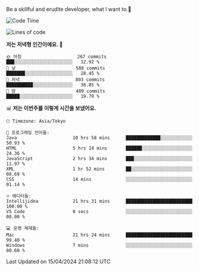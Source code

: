 Be a skillful and erudite developer, what I want to.👶

<!--START_SECTION:waka-->
![Code Time](http://img.shields.io/badge/Code%20Time-697%20hrs%2038%20mins-blue)

![Lines of code](https://img.shields.io/badge/%EC%A0%80%EB%8A%94%20%EC%97%AC%ED%83%9C%EA%B9%8C%EC%A7%80%20-1.6%20million%20%EC%A4%84%EC%9D%98%20%EC%BD%94%EB%93%9C%EB%A5%BC%20%EC%9E%91%EC%84%B1%ED%96%88%EC%96%B4%EC%9A%94.-blue)

**저는 저녁형 인간이에요. 🦉** 

```text
🌞 아침                     267 commits         ███░░░░░░░░░░░░░░░░░░░░░░   12.92 % 
🌆 낮　                     588 commits         ███████░░░░░░░░░░░░░░░░░░   28.45 % 
🌃 저녁                     803 commits         ██████████░░░░░░░░░░░░░░░   38.85 % 
🌙 밤　                     409 commits         █████░░░░░░░░░░░░░░░░░░░░   19.79 % 
```


📊 **저는 이번주를 이렇게 시간을 보냈어요.** 

```text
🕑︎ Timezone: Asia/Tokyo

💬 프로그래밍 언어들: 
Java                     10 hrs 58 mins      █████████████░░░░░░░░░░░░   50.93 % 
HTML                     5 hrs 14 mins       ██████░░░░░░░░░░░░░░░░░░░   24.36 % 
JavaScript               2 hrs 34 mins       ███░░░░░░░░░░░░░░░░░░░░░░   11.97 % 
XML                      1 hr 52 mins        ██░░░░░░░░░░░░░░░░░░░░░░░   08.69 % 
CSS                      14 mins             ░░░░░░░░░░░░░░░░░░░░░░░░░   01.14 % 

🔥 에디터들: 
Intellijidea             21 hrs 31 mins      █████████████████████████   100.00 % 
VS Code                  0 secs              ░░░░░░░░░░░░░░░░░░░░░░░░░   00.00 % 

💻 운영 체제들: 
Mac                      21 hrs 24 mins      █████████████████████████   99.40 % 
Windows                  7 mins              ░░░░░░░░░░░░░░░░░░░░░░░░░   00.60 % 
```


 Last Updated on 15/04/2024 21:08:12 UTC
<!--END_SECTION:waka-->
